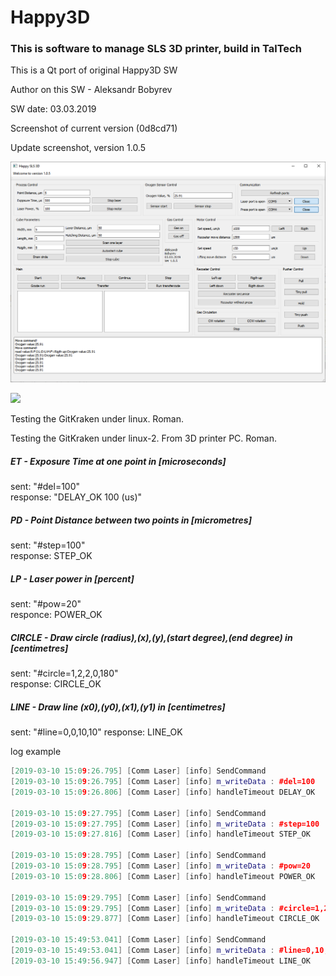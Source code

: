 # Happy3D

### This is software to manage SLS 3D printer, build in TalTech

This is a Qt port of original Happy3D SW

Author on this SW - Aleksandr Bobyrev

SW date: 03.03.2019

Screenshot of current version (0d8cd71) 

Update screenshot, version 1.0.5

![](https://github.com/Anaga/Happy3D-Qt/blob/master/Img/ScrinshotV5.png)

![](C:\Users\aleks\Documents\GitHub\Happy3D-Qt\Img\ScrinshotV1.0.2.png)

Testing the GitKraken under linux. Roman.

Testing the GitKraken under linux-2. From 3D printer PC. Roman.



##### ET - Exposure Time at one point in [microseconds]

sent: "#del=100"  
response: "DELAY_OK	100 (us)"    

##### PD - Point Distance between two points in [micrometres]

sent: "#step=100"  
response: STEP_OK

##### LP - Laser power in [percent]

sent: "#pow=20"  
responce: POWER_OK

##### CIRCLE - Draw circle (radius),(x),(y),(start degree),(end degree) in [centimetres]

sent: "#circle=1,2,2,0,180"  
response: CIRCLE_OK

##### LINE - Draw line (x0),(y0),(x1),(y1) in [centimetres]

sent: "#line=0,0,10,10"
response: LINE_OK

log example

```c++
[2019-03-10 15:09:26.795] [Comm Laser] [info] SendCommand
[2019-03-10 15:09:26.795] [Comm Laser] [info] m_writeData : #del=100
[2019-03-10 15:09:26.806] [Comm Laser] [info] handleTimeout DELAY_OK	100 (us)

[2019-03-10 15:09:27.795] [Comm Laser] [info] SendCommand
[2019-03-10 15:09:27.795] [Comm Laser] [info] m_writeData : #step=100
[2019-03-10 15:09:27.816] [Comm Laser] [info] handleTimeout STEP_OK

[2019-03-10 15:09:28.795] [Comm Laser] [info] SendCommand
[2019-03-10 15:09:28.795] [Comm Laser] [info] m_writeData : #pow=20
[2019-03-10 15:09:28.806] [Comm Laser] [info] handleTimeout POWER_OK

[2019-03-10 15:09:29.795] [Comm Laser] [info] SendCommand
[2019-03-10 15:09:29.795] [Comm Laser] [info] m_writeData : #circle=1,2,2,0,180
[2019-03-10 15:09:29.877] [Comm Laser] [info] handleTimeout CIRCLE_OK

[2019-03-10 15:49:53.041] [Comm Laser] [info] SendCommand
[2019-03-10 15:49:53.041] [Comm Laser] [info] m_writeData : #line=0,10,10,0
[2019-03-10 15:49:56.947] [Comm Laser] [info] handleTimeout LINE_OK
```




